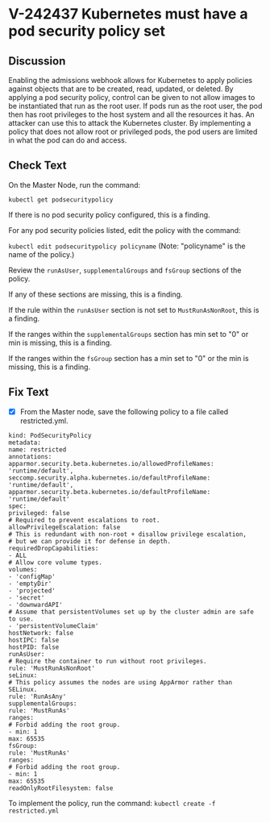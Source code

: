 # V-242437 Kubernetes must have a pod security policy set
## Discussion
Enabling the admissions webhook allows for Kubernetes to apply policies against objects that are to be created, read, updated, or deleted. By applying a pod security policy, control can be given to not allow images to be instantiated that run as the root user. If pods run as the root user, the pod then has root privileges to the host system and all the resources it has. An attacker can use this to attack the Kubernetes cluster. By implementing a policy that does not allow root or privileged pods, the pod users are limited in what the pod can do and access.
## Check Text
On the Master Node, run the command:

```kubectl get podsecuritypolicy```

If there is no pod security policy configured, this is a finding. 

For any pod security policies listed, edit the policy with the command:

```kubectl edit podsecuritypolicy policyname```
(Note: "policyname" is the name of the policy.)

Review the ```runAsUser```, ```supplementalGroups``` and ```fsGroup``` sections of the policy.

If any of these sections are missing, this is a finding.

If the rule within the ```runAsUser``` section is not set to ```MustRunAsNonRoot```, this is a finding.

If the ranges within the ```supplementalGroups``` section has min set to "0" or min is missing, this is a finding.

If the ranges within the ```fsGroup``` section has a min set to "0" or the min is missing, this is a finding.
## Fix Text
- [x] From the Master node, save the following policy to a file called restricted.yml.

```apiVersion: policy/v1beta1
kind: PodSecurityPolicy
metadata:
name: restricted
annotations:
apparmor.security.beta.kubernetes.io/allowedProfileNames: 'runtime/default',
seccomp.security.alpha.kubernetes.io/defaultProfileName: 'runtime/default',
apparmor.security.beta.kubernetes.io/defaultProfileName: 'runtime/default'
spec:
privileged: false
# Required to prevent escalations to root.
allowPrivilegeEscalation: false
# This is redundant with non-root + disallow privilege escalation,
# but we can provide it for defense in depth.
requiredDropCapabilities:
- ALL
# Allow core volume types.
volumes:
- 'configMap'
- 'emptyDir'
- 'projected'
- 'secret'
- 'downwardAPI'
# Assume that persistentVolumes set up by the cluster admin are safe to use.
- 'persistentVolumeClaim'
hostNetwork: false
hostIPC: false
hostPID: false
runAsUser:
# Require the container to run without root privileges.
rule: 'MustRunAsNonRoot'
seLinux:
# This policy assumes the nodes are using AppArmor rather than SELinux.
rule: 'RunAsAny'
supplementalGroups:
rule: 'MustRunAs'
ranges:
# Forbid adding the root group.
- min: 1
max: 65535
fsGroup:
rule: 'MustRunAs'
ranges:
# Forbid adding the root group.
- min: 1
max: 65535
readOnlyRootFilesystem: false
```
To implement the policy, run the command:
```kubectl create -f restricted.yml```


